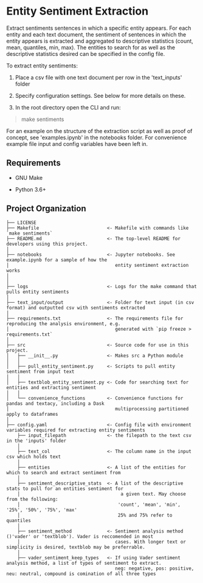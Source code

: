Entity Sentiment Extraction
==============================

Extract sentiments sentences in which a specific entity appears. For each entity and each text document, the sentiment
of sentences in which the entity appears is extracted and aggregated to descriptive statistics (count, mean, quantiles, min, max).
The entities to search for as well as the descriptive statistics desired can be specified in the config file.

To extract entity sentiments:

1. Place a csv file with one text document per row in the 'text_inputs' folder

2. Specify configuration settings. See below for more details on these.

3. In the root directory open the CLI and run:

> make sentiments

For an example on the structure of the extraction script as well as proof of concept, see 'examples.ipynb' in the notebooks folder. For convenience example file input and config variables have been left in.


Requirements
------------

* GNU Make

* Python 3.6+

Project Organization
------------

    ├── LICENSE
    ├── Makefile                         <- Makefile with commands like `make sentiments`
    ├── README.md                        <- The top-level README for developers using this project.
    │              
    ├── notebooks                        <- Jupyter notebooks. See example.ipynb for a sample of how the
    │                                       entity sentiment extraction works
    │                                       
    │              
    ├── logs                             <- Logs for the make command that pulls entity sentiments
    │              
    ├── text_input/output                <- Folder for text input (in csv format) and outputted csv with sentiments extracted
    │              
    ├── requirements.txt                 <- The requirements file for reproducing the analysis environment, e.g.
    │                                       generated with `pip freeze > requirements.txt`   
    │
    ├── src                              <- Source code for use in this project.
    │   ├── __init__.py                  <- Makes src a Python module
    │   │
    │   ├── pull_entity_sentiment.py     <- Scripts to pull entity sentiment from input text
    │   │
    │   ├── textblob_entity_sentiment.py <- Code for searching text for entities and extracting sentiment
    │   │
    │   └── convenience_functions        <- Convenience functions for pandas and textacy, including a Dask
    │                                       multiprocessing partitioned apply to dataframes
    │
    ├── config.yaml                      <- Config file with environment variables required for extracting entity sentiments
        ├── input_filepath               <- the filepath to the text csv in the 'inputs' folder
        │
        ├── text_col                     <- The column name in the input csv which holds text
        │
        ├── entities                     <- A list of the entities for which to search and extract sentiment from
        │
        ├── sentiment_descriptive_stats  <- A list of the descriptive stats to pull for an entities sentiment for 
	    │                                     a given text. May choose from the following:
        │                                    'count', 'mean', 'min', '25%', '50%', '75%', 'max'
        │                                    25% and 75% refer to quantiles	 
        │                                       
        ├── sentiment_method             <- Sentiment analysis method ()'vader' or 'textblob'). Vader is reccomended in most
        │                                   cases. With longer text or simplicity is desired, textblob may be preferrable. 
        │
        ├── vader_sentiment_keep_types   <- If using Vader sentiment analysis method, a list of types of sentiment to extract.
                                            neg: negative, pos: positive, neu: neutral, compound is comination of all three types
	 